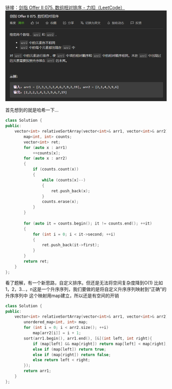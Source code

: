 链接：[剑指 Offer II 075. 数组相对排序 - 力扣（LeetCode）](https://leetcode.cn/problems/0H97ZC/)
![image.png](https://raw.githubusercontent.com/ren77281/pigco-image/main/img/20230504184827.png)

首先想到的就是哈希一下...
```cpp
class Solution {
public:
    vector<int> relativeSortArray(vector<int>& arr1, vector<int>& arr2) {
        map<int, int> counts;
        vector<int> ret;
        for (auto x : arr1)
            ++counts[x];
        for (auto x : arr2)
        {
            if (counts.count(x))
            {
                while (counts[x]--)
                {
                    ret.push_back(x);
                }
                counts.erase(x);
            }
        }

        for (auto it = counts.begin(); it != counts.end(); ++it)
        {
            for (int i = 0; i < it->second; ++i)
            {
                ret.push_back(it->first);
            }
        }
        return ret;
    }
};
```
看了题解，有一个新思路，自定义排序。但还是无法将空间复杂度降到O(1)
比如1，2，3...，n这是一个升序序列，我们要做的是将自定义升序序列映射到“正确”的升序序列中
这个映射用map建立，所以还是有空间的开销
```cpp
class Solution {
public:
    vector<int> relativeSortArray(vector<int>& arr1, vector<int>& arr2) {
        unordered_map<int, int> map;
        for (int i = 0; i < arr2.size(); ++i) 
            map[arr2[i]] = i + 1;
        sort(arr1.begin(), arr1.end(), [&](int left, int right){
            if (map[left] && map[right]) return map[left] < map[right];
            else if (map[left]) return true;
            else if (map[right]) return false;
            else return left < right;
        });
        return arr1;
    }
};
```